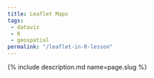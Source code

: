 ```yaml
---
title: Leaflet Maps
tags:
 - dataviz
 - R
 - geospatial
permalink: "/leaflet-in-R-lesson"
---
```

{% include description.md name=page.slug %}
